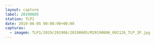 ```yaml
---
layout: capture
label: 20190605
station: TLP1
date: 2019-06-05 00:00:00+00:00
capturas:
  - imagem: TLP1/2019/201906/20190605/M20190606_092126_TLP_1P.jpg
---
```

